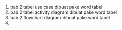1. bab 2 tabel use case dibuat pake word tabel
2. bab 2 tabel activity diagram dibuat pake word tabel
3. bab 2 flowchart diagram dibuat pake word tabel
4. 